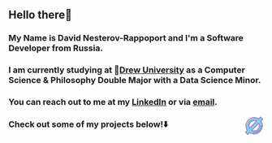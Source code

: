 ## Hello there👋
### My Name is David Nesterov-Rappoport and I'm a Software Developer from Russia.
### I am currently studying at :evergreen_tree:[Drew University](http://www.drew.edu) as a Computer Science & Philosophy Double Major with a Data Science Minor.
### You can reach out to me at my [LinkedIn](https://www.linkedin.com/in/nulldefault/) or via [email](mailto:dnesterovrappop@drew.edu).
<img src="https://github.com/NullDefault/personal_website/blob/master/src/assets/null_icon.png"
     alt="null icon"
     align="right"
     height=40
     width=40/>
### Check out some of my projects below!:arrow_down:
